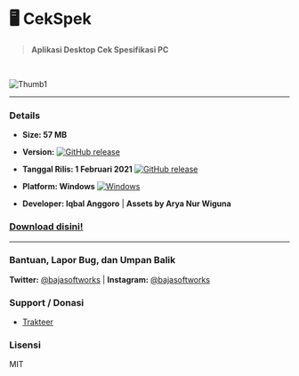 # 🖥️ CekSpek 

> **Aplikasi Desktop Cek Spesifikasi PC**

<br>

![Thumb1](https://baja-softworks.github.io/assets/images/cekspek1.png "CekSpek - Aplikasi Desktop Cek Spesifikasi PC")

---
###  Details
* **Size: 57 MB**
  
* **Version:** [![GitHub release](https://img.shields.io/github/release/Baja-Softworks/CekSpek.svg)](#) 

* **Tanggal Rilis: 1 Februari 2021** [![GitHub release](https://img.shields.io/github/release-date/Baja-Softworks/CekSpek?color=0078d7)](#)
   
*   **Platform: Windows** [![Windows](https://img.shields.io/badge/platform-Windows-0078d7.svg)](#)

* **Developer: Iqbal Anggoro**  | **Assets by Arya Nur Wiguna**


### [Download disini!](https://github.com/Baja-Softworks/CekSpek-Software/releases/download/v1.1.0/CekSpek---Aplikasi-Cek-Spesifikasi-PC-Setup-1.1.0.exe)

---
  
### Bantuan, Lapor Bug, dan Umpan Balik
**Twitter:** [@bajasoftworks](https://twitter.com/bajasoftworks) | **Instagram:** [@bajasoftworks](https://instagram.com/bajasoftworks)


### Support / Donasi
- [Trakteer](https://trakteer.id/bajasoftworks)


### Lisensi
MIT
<!-- [MIT](https://github.com/Baja-Softworks/CekSpek/blob/main/LICENSE.md) -->